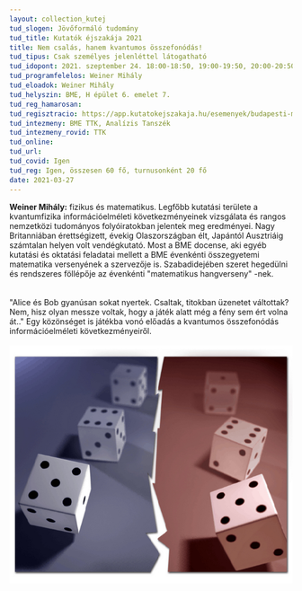 ```yaml
---
layout: collection_kutej
tud_slogen: Jövőformáló tudomány
tud_title: Kutatók éjszakája 2021
title: Nem csalás, hanem kvantumos összefonódás!
tud_tipus: Csak személyes jelenléttel látogatható
tud_idopont: 2021. szeptember 24. 18:00-18:50, 19:00-19:50, 20:00-20:50
tud_programfelelos: Weiner Mihály
tud_eloadok: Weiner Mihály
tud_helyszin: BME, H épület 6. emelet 7.
tud_reg_hamarosan:
tud_regisztracio: https://app.kutatokejszakaja.hu/esemenyek/budapesti-muszaki-es-gazdasagtudomanyi-egyetem/nem-csalas-hanem-kvantumos-osszefonodas
tud_intezmeny: BME TTK, Analízis Tanszék
tud_intezmeny_rovid: TTK
tud_online:
tud_url:
tud_covid: Igen
tud_reg: Igen, összesen 60 fő, turnusonként 20 fő
date: 2021-03-27
---
```


<b>Weiner Mihály:</b> fizikus és matematikus. Legfőbb kutatási területe a kvantumfizika információelméleti következményeinek vizsgálata és rangos nemzetközi tudományos folyóiratokban jelentek meg eredményei. Nagy Britanniában érettségizett, évekig Olaszországban élt, Japántól Ausztriáig számtalan helyen volt vendégkutató. Most a BME docense, aki egyéb kutatási és oktatási feladatai mellett a BME évenkénti összegyetemi matematika versenyének a szervezője is. Szabadidejében szeret hegedülni és rendszeres föllépője az évenkénti "matematikus hangverseny" -nek.   
<br><br> 
"Alice és Bob gyanúsan sokat nyertek. Csaltak, titokban üzenetet váltottak? Nem, hisz olyan messze voltak, hogy a játék alatt még a fény sem ért volna át.." Egy közönséget is játékba vonó előadás a kvantumos összefonódás információelméleti következményeiről.
<br><br>
<img src="images/kvantumos_osszefonodas.jpg" max-width="500" class="center"> 

